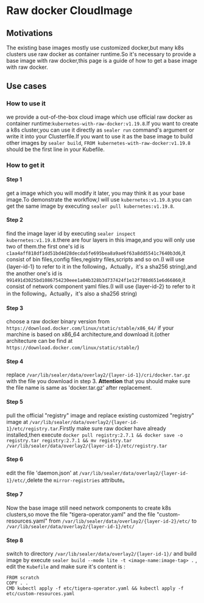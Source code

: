 # Raw docker CloudImage

## Motivations

The existing base images mostly use customized docker,but many k8s clusters use raw docker as container runtime.So it's necessary to provide a base image with raw docker,this page is a guide of how to get a base image with raw docker.

## Use cases

### How to use it

we provide a out-of-the-box cloud image which use official raw docker as container runtime:`kubernetes-with-raw-docker:v1.19.8`.If you want to create a k8s cluster,you can use it directly as `sealer run` command's argument or write it into your Clusterfile.If you want to use it as the base image to build other images by `sealer build`, `FROM kubernetes-with-raw-docker:v1.19.8` should be the first line in your Kubefile.

### How to get it

#### Step 1

get a image which you will modify it later, you may think it as your base image.To demonstrate the workflow,I will use `kubernetes:v1.19.8`.you can get the same image by executing `sealer pull kubernetes:v1.19.8`.

#### Step 2

find the image layer id by executing `sealer inspect kubernetes:v1.19.8`.there are four layers in this image,and you will only use two of them.the first one's id is `c1aa4aff818df1dd51bd4d28decda5fe695bea8a9ae6f63a8dd5541c7640b3d6`,it consist of bin files,config files,registry files,scripts and so on.(I will use {layer-id-1} to refer to it in the following，Actually，it's a sha256 string),and the another one's id is `991491d3025bd1086754230eee1a04b328b3d737424f1e12f708d651e6d66860`,it consist of network component yaml files.(I will use {layer-id-2} to refer to it in the following，Actually，it's also a sha256 string)

#### Step 3

choose a raw docker binary version from `https://download.docker.com/linux/static/stable/x86_64/` if your marchine is based on x86_64 architecture,and download it.(other architecture can be find at `https://download.docker.com/linux/static/stable/`)

#### Step 4

replace `/var/lib/sealer/data/overlay2/{layer-id-1}/cri/docker.tar.gz` with the file you download in step 3. **Attention** that you should make sure the file name is  same as 'docker.tar.gz' after replacement.

#### Step 5

pull the official "registry" image and replace existing customized "registry" image at `/var/lib/sealer/data/overlay2/{layer-id-1}/etc/registry.tar`.Firstly make sure raw docker have already installed,then execute `docker pull registry:2.7.1 && docker save -o registry.tar registry:2.7.1 && mv registry.tar /var/lib/sealer/data/overlay2/{layer-id-1}/etc/registry.tar`

#### Step 6

edit the file 'daemon.json' at `/var/lib/sealer/data/overlay2/{layer-id-1}/etc/`,delete the `mirror-registries` attribute。

#### Step 7

Now the base image still need network components to create k8s clusters,so move the file "tigera-operator.yaml" and the file "custom-resources.yaml" from `/var/lib/sealer/data/overlay2/{layer-id-2}/etc/` to `/var/lib/sealer/data/overlay2/{layer-id-1}/etc/`

#### Step 8

switch to directory `/var/lib/sealer/data/overlay2/{layer-id-1}/` and build image   by execute `sealer build --mode lite -t <image-name:image-tag> .` , edit the `Kubefile` and make sure it's content is :

```shell script
FROM scratch
COPY . .
CMD kubectl apply -f etc/tigera-operator.yaml && kubectl apply -f etc/custom-resources.yaml
```

